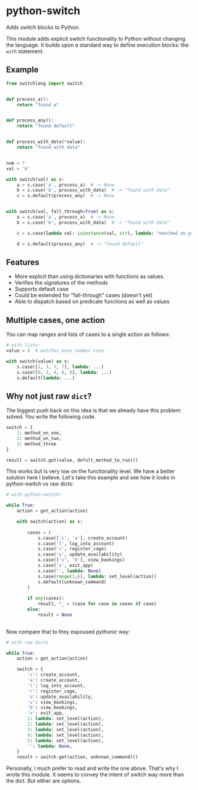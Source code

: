 # python-switch

Adds switch blocks to Python.

This module adds explicit switch functionality to Python 
without changing the language. It builds upon a standard
way to define execution blocks: the `with` statement.

## Example

```python
from switchlang import switch


def process_a():
    return "found a"


def process_any():
    return "found default"


def process_with_data(*value):
    return "found with data"


num = 7
val = 'b'

with switch(val) as s:
    a = s.case('a', process_a)  # -> None
    b = s.case('b', process_with_data)  # -> "found with data"
    c = s.default(process_any)  # -> None


with switch(val, fall_through=True) as s:
    a = s.case('a', process_a)  # -> None
    b = s.case('b', process_with_data)  # -> "found with data"

    c = s.case(lambda val: isinstance(val, str), lambda: "matched on predicate")  # -> "matched on predicate"

    d = s.default(process_any)  # -> "found default"
``` 

## Features

* More explicit than using dictionaries with functions as values.
* Verifies the signatures of the methods
* Supports default case
* Could be extended for "fall-through" cases (doesn't yet)
* Able to dispatch based on predicate functions as well as values

## Multiple cases, one action

You can map ranges and lists of cases to a single action as follows:

```python
# with lists:
value = 4  # matches even number case

with switch(value) as s:
    s.case([1, 3, 5, 7], lambda: ...)
    s.case([0, 2, 4, 6, 8], lambda: ...)
    s.default(lambda: ...)
``` 

## Why not just raw `dict`?

The biggest push back on this idea is that we already have this problem solved.
You write the following code.

```python
switch = {
    1: method_on_one,
    2: method_on_two,
    3: method_three
}

result = switch.get(value, defult_method_to_run)()
```

This works but is very low on the functionality level. We have a better solution here 
I believe. Let's take this example and see how it looks in python-switch vs raw dicts:

```python
# with python-switch:

while True:
    action = get_action(action)

    with switch(action) as s:
        
        cases = (
            s.case(['c', 'a'], create_account)
            s.case('l', log_into_account)
            s.case('r', register_cage)
            s.case('u', update_availability)
            s.case(['v', 'b'], view_bookings)
            s.case('x', exit_app)
            s.case('', lambda: None)
            s.case(range(1,6), lambda: set_level(action))
            s.default(unknown_command)
        )
        
        if any(cases):
            result, *_ = (case for case in cases if case)
        else:
            result = None
    
```

Now compare that to they espoused *pythonic* way:

```python
# with raw dicts

while True:
    action = get_action(action)

    switch = {
        'c': create_account,
        'a': create_account,
        'l': log_into_account,
        'r': register_cage,
        'u': update_availability,
        'v': view_bookings,
        'b': view_bookings,
        'x': exit_app,
        1: lambda: set_level(action),
        2: lambda: set_level(action),
        3: lambda: set_level(action),
        4: lambda: set_level(action),
        5: lambda: set_level(action),
        '': lambda: None,
    }
    result = switch.get(action, unknown_command)()
```

Personally, I much prefer to read and write the one above. That's why I wrote this module.
It seems to convey the intent of switch way more than the dict. But either are options.
